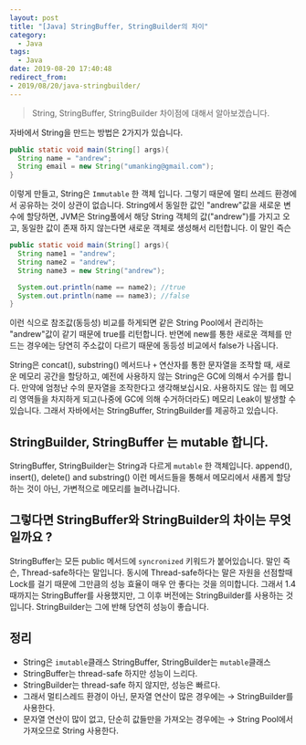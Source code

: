 ```yaml
---
layout: post
title: "[Java] StringBuffer, StringBuilder의 차이"
category:
  - Java
tags:
  - Java
date: 2019-08-20 17:40:48
redirect_from: 
- 2019/08/20/java-stringbuilder/
---
```

> String, StringBuffer, StringBuilder 차이점에 대해서 알아보겠습니다. 

자바에서 String을 만드는 방법은 2가지가 있습니다.

```java
public static void main(String[] args){
  String name = "andrew";
  String email = new String("umanking@gmail.com");
}
```

이렇게 만들고, String은 `Immutable` 한 객체 입니다. 그렇기 때문에 멀티 쓰레드 환경에서 공유하는 것이 상관이 없습니다.  String에서 동일한 값인 "andrew"값을 새로운 변수에 할당하면, JVM은 String풀에서 해당 String 객체의 값("andrew")를 가지고 오고, 동일한 값이 존재 하지 않는다면 새로운 객체로 생성해서 리턴합니다. 이 말인 즉슨 

```java
public static void main(String[] args){
  String name1 = "andrew";
  String name2 = "andrew";
  String name3 = new String("andrew");

  System.out.println(name == name2); //true
  System.out.println(name == name3); //false
}
```

이런 식으로 참조값(동등성) 비교를 하게되면 같은 String Pool에서 관리하는 "andrew"값이 같기 때문에 true를 리턴합니다. 반면에 new를 통한 새로운 객체를 만드는 경우에는 당연히 주소값이 다르기 때문에 동등성 비교에서 false가 나옵니다. 

String은 concat(), substring() 메서드나 `+` 연산자를 통한 문자열을 조작할 때, 새로운 메모리 공간을 할당하고, 예전에 사용하지 않는 String은 GC에 의해서 수거를 합니다. 만약에 엄청난 수의 문자열을 조작한다고 생각해보십시요. 사용하지도 않는 힙 메모리 영역들을 차지하게 되고(나중에 GC에 의해 수거하더라도) 메모리 Leak이 발생할 수 있습니다. 그래서 자바에서는 StringBuffer, StringBuilder를 제공하고 있습니다. 

## StringBuilder, StringBuffer 는 mutable 합니다.
StringBuffer, StringBuilder는 String과 다르게 `mutable` 한 객체입니다.  append(), insert(), delete() and substring() 이런 메서드들을 통해서 메모리에서 새롭게 할당하는 것이 아닌, 가변적으로 메모리를 늘려나갑니다. 

## 그렇다면 StringBuffer와 StringBuilder의 차이는 무엇일까요 ?
StringBuffer는 모든 public 메서드에 `syncronized` 키워드가 붙어있습니다. 말인 즉슨, Thread-safe하다는 말입니다. 동시에 Thread-safe하다는 말은 자원을 선점할때 Lock를 걸기 때문에 그만큼의 성능 효율이 매우 안 좋다는 것을 의미합니다. 그래서 1.4때까지는 StringBuffer를 사용했지만, 그 이후 버전에는 StringBuilder를 사용하는 것입니다. StringBuilder는 그에 반해 당연히 성능이 좋습니다. 



## 정리
- String은 `imutable`클래스 StringBuffer, StringBuilder는 `mutable`클래스 
- StringBuffer는 thread-safe 하지만 성능이 느리다.
- StringBuilder는 thread-safe 하지 않지만, 성능은 빠르다. 
- 그래서 멀티스레드 환경이 아닌, 문자열 연산이 많은 경우에는 → StringBuilder를 사용한다. 
- 문자열 연산이 많이 없고, 단순히 값들만을 가져오는 경우에는  → String Pool에서 가져오므로 String 사용한다. 

